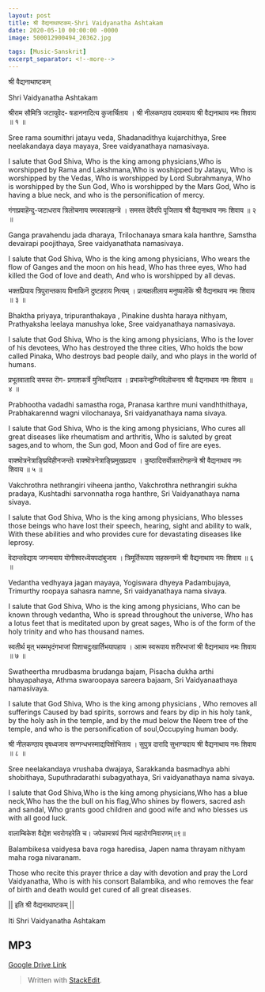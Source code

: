 ```yaml
---
layout: post
title: श्री वैद्यनाथाष्टकम्-Shri Vaidyanatha Ashtakam
date: 2020-05-10 00:00:00 -0000
image: 500012900494_20362.jpg

tags: [Music-Sanskrit]
excerpt_separator: <!--more-->
---
```


 <!--more-->


श्री वैद्यनाथाष्टकम्

Shri Vaidyanatha Ashtakam

श्रीराम सौमित्रि जटायुवॆद-
षडाननादित्य कुजार्चिताय ।
श्री नीलकण्ठाय दयामयाय
श्री वैद्यनाथाय नमः शिवाय ॥ १ ॥

Sree rama soumithri jatayu veda,
Shadanadithya kujarchithya,
Sree neelakandaya daya mayaya,
Sree vaidyanathaya namasivaya.

I salute that God Shiva, Who is the king among physicians,Who is worshipped by Rama and Lakshmana,Who is woshipped by Jatayu, Who is worshipped by the Vedas, Who is worshipped by Lord Subrahmanya, Who is worshipped by the Sun God, Who is worshipped by the Mars God, Who is having a blue neck, and who is the personification of mercy.

 

गंगाप्रवाहॆन्दु-जटाधराय
त्रिलॊचनाय स्मरकालहन्त्रॆ ।
समस्त दॆवैरपि पूजिताय
श्री वैद्यनाथाय नमः शिवाय ॥ २ ॥

Ganga pravahendu jada dharaya,
Trilochanaya smara kala hanthre,
Samstha devairapi poojithaya,
Sree vaidyanathata namasivaya.

I salute that God Shiva, Who is the king among physicians, Who wears the flow of Ganges and the moon on his head, Who has three eyes, Who had killed the God of love and death,
And who is worshipped by all devas.

भक्तप्रियाय त्रिपुरान्तकाय
पिनाकिनॆ दुष्टहराय नित्यम् ।
प्रत्यक्षलीलाय मनुष्यलॊकॆ
श्री वैद्यनाथाय नमः शिवाय ॥ ३ ॥

Bhaktha priyaya, tripuranthakaya ,
Pinakine dushta haraya nithyam,
Prathyaksha leelaya manushya loke,
Sree vaidyanathaya namasivaya.

I salute that God Shiva, Who is the king among physicians, Who is the lover of his devotees, Who has destroyed the three cities, Who holds the bow called Pinaka, Who destroys bad people daily, and who plays in the world of humans.

प्रभूतवातादि समस्त रॊग-
प्रणाशकर्त्रॆ मुनिवन्दिताय ।
प्रभाकरॆन्द्वग्निविलॊचनाय
श्री वैद्यनाथाय नमः शिवाय ॥ ४ ॥

Prabhootha vadadhi samastha roga,
Pranasa karthre muni vandhthithaya,
Prabhakarennd wagni vilochanaya,
Sri vaidyanathaya nama sivaya.

I salute that God Shiva, Who is the king among physicians, Who cures all great diseases like rheumatism and arthritis, Who is saluted by great sages,and to whom, the Sun god, Moon and God of fire are eyes.

 

वाक्श्रॊत्रनॆत्राङ्घ्रिविहीनजन्तॊः
वाक्श्रॊत्रनॆत्राङ्घ्रिमुखप्रदाय ।
कुष्ठादिसर्वॊन्नतरॊगहन्त्रॆ
श्री वैद्यनाथाय नमः शिवाय ॥ ५ ॥

Vakchrothra nethrangiri viheena jantho,
Vakchrothra nethrangiri sukha pradaya,
Kushtadhi sarvonnatha roga hanthre,
Sri Vaidyanathaya nama sivaya.

I salute that God Shiva, Who is the king among physicians, Who blesses those beings who have lost their speech, hearing, sight and ability to walk, With these abilities and who provides cure for devastating diseases like leprosy.

 

वॆदान्तवॆद्याय जगन्मयाय
यॊगीश्वरध्यॆयपदांबुजाय ।
त्रिमूर्तिरूपाय सहस्रनाम्नॆ
श्री वैद्यनाथाय नमः शिवाय ॥ ६ ॥

Vedantha vedhyaya jagan mayaya,
Yogiswara dhyeya Padambujaya,
Trimurthy roopaya sahasra namne,
Sri vaidyanathaya nama sivaya.

I salute that God Shiva, Who is the king among physicians, Who can be known through vedantha, Who is spread throughout the universe, Who has a lotus feet that is meditated upon by great sages, Who is of the form of the holy trinity and who has thousand names.

 

स्वतीर्थ मृत् भस्मभृदंगभाजां
पिशाचदुःखार्तिभयापहाय ।
आत्म स्वरूपाय शरीरभाजां
श्री वैद्यनाथाय नमः शिवाय ॥ ७ ॥

Swatheertha mrudbasma brudanga bajam,
Pisacha dukha arthi bhayapahaya,
Athma swaroopaya sareera bajaam,
Sri Vaidyanaathaya namasivaya.

I salute that God Shiva, Who is the king among physicians , Who removes all sufferings Caused by bad spirits, sorrows and fears by dip in his holy tank, by the holy ash in the temple, and by the mud below the Neem tree of the temple, and who is the personification of soul,Occupying human body.

 

श्री नीलकण्ठाय वृषध्वजाय
स्रग्गन्धभस्माद्यपिशॊभिताय ।
सुपुत्र दारादि सुभाग्यदाय
श्री वैद्यनाथाय नमः शिवाय ॥ ८ ॥

Sree neelakandaya vrushaba dwajaya,
Sarakkanda basmadhya abhi shobithaya,
Suputhradarathi subagyathaya,
Sri vaidyanathaya nama sivaya.

I salute that God Shiva,Who is the king among physicians,Who has a blue neck,Who has the the bull on his flag,Who shines by flowers, sacred ash and sandal, Who grants good children and good wife and who blesses us with all good luck.

 

वालाम्बिकेश वैद्येश भवरोगहरेति च।
जपेन्नामत्रयं नित्यं महारोगनिवारणम्॥९॥

Balambikesa vaidyesa bava roga haredisa,
Japen nama thrayam nithyam maha roga nivaranam.

Those who recite this prayer thrice a day with devotion and pray the Lord Vaidyanatha, Who is with his consort Balambika, and who removes the fear of birth and death would get cured of all great diseases.

 

|| इति श्री वैद्यनाथाष्टकम् ||

Iti Shri Vaidyanatha Ashtakam

## MP3

[Google Drive Link][Google Drive Link]

[Google Drive Link]: https://drive.google.com/file/d/1-03wdA8AEz-CbvlaKutD0E40bRTIcY-8/view?usp=sharing


> Written with [StackEdit](https://stackedit.io/).
